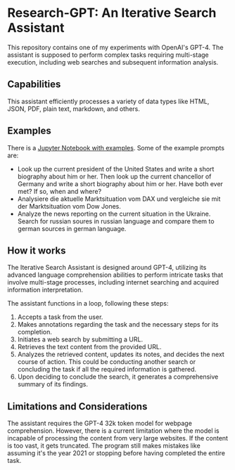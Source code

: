 # Research-GPT: An Iterative Search Assistant

This repository contains one of my experiments with OpenAI's GPT-4. The assistant is supposed to perform complex tasks requiring multi-stage execution, including web searches and subsequent information analysis.

## Capabilities

This assistant efficiently processes a variety of data types like HTML, JSON, PDF, plain text, markdown, and others.

## Examples

There is a [Jupyter Notebook with examples](https://github.com/nikohass/research-gpt/blob/main/examples.ipynb).
Some of the example prompts are:
- Look up the current president of the United States and write a short biography about him or her.
  Then look up the current chancellor of Germany and write a short biography about him or her.
  Have both ever met? If so, when and where?
- Analysiere die aktuelle Marktsituation vom DAX und vergleiche sie mit der Marktsituation vom Dow Jones.
- Analyze the news reporting on the current situation in the Ukraine. Search for russian soures in russian language and compare them to german sources in german language.

## How it works

The Iterative Search Assistant is designed around GPT-4, utilizing its advanced language comprehension abilities to perform intricate tasks that involve multi-stage processes, including internet searching and acquired information interpretation.

The assistant functions in a loop, following these steps:

1. Accepts a task from the user.
2. Makes annotations regarding the task and the necessary steps for its completion.
3. Initiates a web search by submitting a URL.
4. Retrieves the text content from the provided URL.
5. Analyzes the retrieved content, updates its notes, and decides the next course of action. This could be conducting another search or concluding the task if all the required information is gathered.
6. Upon deciding to conclude the search, it generates a comprehensive summary of its findings.

## Limitations and Considerations

The assistant requires the GPT-4 32k token model for webpage comprehension. However, there is a current limitation where the model is incapable of processing the content from very large websites. If the content is too vast, it gets truncated.
The program still makes mistakes like assuming it's the year 2021 or stopping before having completed the entire task.

